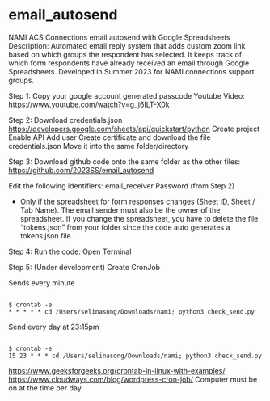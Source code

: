 # email_autosend
NAMI ACS Connections email autosend with Google Spreadsheets
Description: Automated email reply system that adds custom zoom link based on which groups the respondent has selected. It keeps track of which form respondents have already received an email through Google Spreadsheets. Developed in Summer 2023 for NAMI connections support groups.

Step 1: Copy your google account generated passcode
Youtube Video: https://www.youtube.com/watch?v=g_j6ILT-X0k

Step 2: Download credentials.json
https://developers.google.com/sheets/api/quickstart/python
Create project
Enable API
Add user
Create certificate and download the file credentials.json
Move it into the same folder/directory 

Step 3: Download github code onto the same folder as the other files:
https://github.com/2023SS/email_autosend

Edit the following identifiers:
email_receiver
Password (from Step 2)
* Only if the spreadsheet for form responses changes (Sheet ID, Sheet / Tab Name). The email sender must also be the owner of the spreadsheet. If you change the spreadsheet, you have to delete the file “tokens.json” from your folder since the code auto generates a tokens.json file.

Step 4: Run the code:
Open Terminal

Step 5: (Under development) Create CronJob

Sends every minute
<pre><code>
$ crontab -e 
* * * * * cd /Users/selinasong/Downloads/nami; python3 check_send.py
</code></pre>

Send every day at 23:15pm 
<pre><code>
$ crontab -e 
15 23 * * * cd /Users/selinasong/Downloads/nami; python3 check_send.py
</code></pre>
https://www.geeksforgeeks.org/crontab-in-linux-with-examples/
https://www.cloudways.com/blog/wordpress-cron-job/
Computer must be on at the time per day

